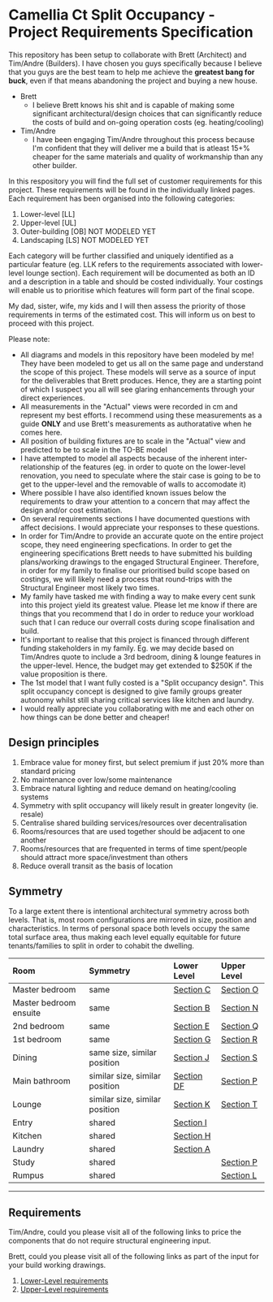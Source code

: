 # Camellia Ct Split Occupancy - Project Requirements Specification

This repository has been setup to collaborate with Brett (Architect) and Tim/Andre (Builders). I have chosen you guys specifically because I believe that you guys are the best team to help me achieve the **greatest bang for buck**, even if that means abandoning the project and buying a new house. 
* Brett 
  * I believe Brett knows his shit and is capable of making some significant architectural/design choices that can significantly reduce the costs of build and on-going operation costs (eg. heating/cooling) 
* Tim/Andre
  * I have been engaging Tim/Andre throughout this process because I'm confident that they will deliver me a build that is atleast 15+% cheaper for the same materials and quality of workmanship than any other builder. 

In this respository you will find the full set of customer requirements for this project. These requirements will be found in the individually linked pages. Each requirement has been organised into the following categories:
1. Lower-level [LL]
2. Upper-level [UL]
3. Outer-building [OB] NOT MODELED YET
4. Landscaping [LS] NOT MODELED YET

Each category will be further classified and uniquely identified as a particular feature (eg. LLK refers to the requirements associated with lower-level lounge section). Each requirement will be documented as both an ID and a description in a table and should be costed individually. Your costings will enable us to prioritise which features will form part of the final scope. 

My dad, sister, wife, my kids and I will then assess the priority of those requirements in terms of the estimated cost. This will inform us on best to proceed with this project.

Please note:
* All diagrams and models in this repository have been modeled by me! They have been modeled to get us all on the same page and understand the scope of this project. These models will serve as a source of input for the deliverables that Brett produces. Hence, they are a starting point of which I suspect you all will see glaring enhancements through your direct experiences.
* All measurements in the "Actual" views were recorded in cm and represent my best efforts. I recommend using these measurements as a guide **ONLY** and use Brett's measurements as authoratative when he comes here.
* All position of building fixtures are to scale in the "Actual" view and predicted to be to scale in the TO-BE model 
* I have attempted to model all aspects because of the inherent inter-relationship of the features (eg. in order to quote on the lower-level renovation, you need to speculate where the stair case is going to be to get to the upper-level and the removable of walls to accomodate it)
* Where possible I have also identified known issues below the requirements to draw your attention to a concern that may affect the design and/or cost estimation.
* On several requirements sections I have documented questions with affect decisions. I would appreciate your responses to these questions.
* In order for Tim/Andre to provide an accurate quote on the entire project scope, they need engineering specfications. In order to get the engineering specifications Brett needs to have submitted his building plans/working drawings to the engaged Structural Engineer. Therefore, in order for my family to finalise our prioritised build scope based on costings, we will likely need a process that round-trips with the Structural Engineer most likely two times. 
* My family have tasked me with finding a way to make every cent sunk into this project yield its greatest value. Please let me know if there are things that you recommend that I do in order to reduce your workload such that I can reduce our overrall costs during scope finalisation and build.
* It's important to realise that this project is financed through different funding stakeholders in my family. Eg. we may decide based on Tim/Andres quote to include a 3rd bedroom, dining & lounge features in the upper-level. Hence, the budget may get extended to $250K if the value proposition is there.
* The 1st model that I want fully costed is a "Split occupancy design". This split occupancy concept is designed to give family groups greater autonomy whilst still sharing critical services like kitchen and laundry.  
* I would really appreciate you collaborating with me and each other on how things can be done better and cheaper!


## Design principles

1. Embrace value for money first, but select premium if just 20% more than standard pricing
2. No maintenance over low/some maintenance
3. Embrace natural lighting and reduce demand on heating/cooling systems
4. Symmetry with split occupancy will likely result in greater longevity (ie. resale)
5. Centralise shared building services/resources over decentralisation
6. Rooms/resources that are used together should be adjacent to one another
7. Rooms/resources that are frequented in terms of time spent/people should attract more space/investment than others
8. Reduce overall transit as the basis of location


## Symmetry

To a large extent there is intentional architectural symmetry across both levels. That is, most room configurations are mirrored in size, position and characteristics. In terms of personal space both levels occupy the same total surface area, thus making each level equally equitable for future tenants/families to split in order to cohabit the dwelling.

|Room|Symmetry|Lower Level|Upper Level|
|:---|:---|:---|:---|
|Master bedroom|same|[Section C](./lower-level/section-C-requirements.md)|[Section O](./upper-level/section-O-requirements.md)|
|Master bedroom ensuite|same|[Section B](./lower-level/section-B-requirements.md)|[Section N](./upper-level/section-N-requirements.md)|
|2nd bedroom|same|[Section E](./lower-level/section-E-requirements.md)|[Section Q](./upper-level/section-Q-requirements.md)|
|1st bedroom|same|[Section G](./lower-level/section-G-requirements.md)|[Section R](./upper-level/section-R-requirements.md)|
|Dining|same size, similar position|[Section J](./lower-level/section-J-requirements.md)|[Section S](./upper-level/section-S-requirements.md)|
|Main bathroom|similar size, similar position|[Section DF](./lower-level/section-DF-requirements.md)|[Section P](./upper-level/section-P-requirements.md)|
|Lounge|similar size, similar position|[Section K](./lower-level/section-K-requirements.md)|[Section T](./upper-level/section-T-requirements.md)|
|Entry|shared|[Section I](./lower-level/section-I-requirements.md)||
|Kitchen|shared|[Section H](./lower-level/section-H-requirements.md)||
|Laundry|shared|[Section A](./lower-level/section-A-requirements.md)||
|Study|shared||[Section P](./upper-level/section-P-requirements.md)|
|Rumpus|shared||[Section L](./lower-level/section-L-requirements.md)|


---

## Requirements

Tim/Andre, could you please visit all of the following links to price the components that do not require structural engineering input.

Brett, could you please visit all of the following links as part of the input for your build working drawings.

1. [Lower-Level requirements](./lower-level/Lower-Level-requirements.md)
2. [Upper-Level requirements](./upper-level/Upper-Level-requirements.md)
